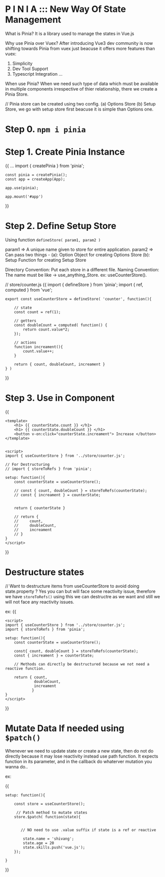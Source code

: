 #                                              P I N I A :::  New Way Of State Management

What is Pinia? 
It is a library used to manage the states in Vue.js



Why use Pinia over Vuex?
After introducing Vue3 dev community is now shifting towards Pinia from vuex just beacuse it offers more features than vuex:
1. Simplicity
2. Dev Tool Support
3. Typescript Integration
...


When use Pinia?
When we need such type of data which must be available in multiple components irrespective of thier relationship, there we create a Pinia Store.


// Pinia store can be created using two config. (a) Options Store  (b) Setup Store, we go with setup store first beacuse it is simple than Options one.

# Step 0.  `npm i pinia` 


# Step 1.  Create Pinia Instance
{{
    ...
    import { createPinia } from 'pinia';

    const pinia = createPinia();
    const app = createApp(App);

    app.use(pinia);

    app.mount('#app')
    
}}



# Step 2.  Define Setup Store

Using function `defineStore( param1, param2 )`

param1 => A unique name given to store for entire application.
param2 => Can pass two things -
                (a): Option Object for creating Options Store
                (b): Setup Function for creating Setup Store


Directory Convention: Put each store in a different file.
Naming Convention:    The name must be like ->  use_anything_Store.   ex: useCounterStore().


// store/counter.js
{{
    import { defineStore } from 'pinia';
    import { ref, computed } from 'vue';

    export const useCounterStore = defineStore( 'counter', function(){

        // state
        const count = ref(1);

        // getters
        const doubleCount = computed( function() {
            return count.value*2;
        });

        // actions
        function increament(){
            count.value++;
        }

        return { count, doubleCount, increament }
    } )
}}




# Step 3. Use in Component

{{

    <template>
        <h1> {{ counterState.count }} </h1>
        <h1> {{ counterState.doubleCount }} </h1>
        <button v-on:click="counterState.increament"> Increase </button>
    </template>
    

    <script>
    import { useCounterStore } from '../store/counter.js';

    // For Destructuring
    // import { storeToRefs } from 'pinia';

    setup: function(){
        const counterState = useCounterStore();

        // const { count, doubleCount } = storeToRefs(counterState);
        // const { increament } = counterState;


        return { counterState }

        // return {
        //     count,
        //     doubleCount,
        //     increament
        // }
    }
    </script>


}}


#    Destructure states 
// Want to destructure items from useCounterStore to avoid doing  state.property ?
Yes you can but will face some reactivity issue, therefore we have `storeToRefs()` using this we can destructre as we want and still we will not face any reactivity issues.

ex: 
{{
    <template>
        <h1> {{ count }} </h1>
        <h1> {{ doubleCount }} </h1>
        <button v-on:click="increament"> Increase </button>
    </template>
    

    <script>
    import { useCounterStore } from '../store/counter.js';
    import { storeToRefs } from 'pinia';

    setup: function(){
        const counterState = useCounterStore();

        const{ count, doubleCount } = storeToRefs(counterState);
        const { increament } = counterState;

        // Methods can directly be destructured because we not need a reactive function.

        return { count,
                 doubleCount,
                 increament 
                }
    }
    </script>


}}






#        Mutate Data If needed using `$patch()`
Whenever we need to update state or create a new state, then do not do directly because it may lose reactivity instead use path function.
It expects function in its parameter, and in the callback do whaterver mutation you wanna do..

ex: 

{{

    setup: function(){

        const store = useCounterStore();

         // Patch method to mutate states
        store.$patch( function(state){


           // NO need to use .value suffix if state is a ref or reactive 

            state.name = 'shivang';
            state.age = 20
            state.skills.push('vue.js');
        });

    }
}}

